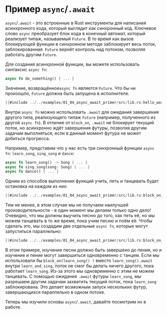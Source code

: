 # Пример `async`/`.await`

`async`/`.await` - это встроенные в Rust 
инструменты для написания асинхронного кода, который выглядит 
как синхронный код. Ключевое слово `async` преобразует блок кода в конечный автомат, который реализует типаж, называемый `Future`. В то  время как вызов блокирующей функции в синхронном методе заблокирует весь поток, заблокированная` Future` вернёт контроль над потоком, позволяя работать другим `Future`.

Для создания асинхронной функции, вы можете использовать
синтаксис `async fn`:

```rust
async fn do_something() { ... }
```

Значение, возвращённое`async fn` является `Future`. Что бы ни произошло, `Future` должна быть запущена в исполнителе.

```rust
{{#include ../../examples/01_04_async_await_primer/src/lib.rs:hello_world}}
```

Внутри `async fn` можно использовать 
`.await` для ожидания завершения другого типа, 
реализующего типаж `Future` (например, полученного из другой `async fn`). В отличие от `block_on`, `.await` не блокирует текущий поток, но асинхронно ждёт завершения футуры, позволяя другим задачам выполняться, если в данный момент футура не может добиться прогресса.

Например, представим что у нас есть три синхронный функции `async fn`: `learn_song`, `sing_song` и `dance`:

```rust
async fn learn_song() -> Song { ... }
async fn sing_song(song: Song) { ... }
async fn dance() { ... }
```

Одним из способов выполнения функций учить, петь и танцевать будет остановка на каждом из них:

```rust
{{#include ../../examples/01_04_async_await_primer/src/lib.rs:block_on_each}}
```

Тем не менее, в этом случае мы не получаем наилучшей 
производительности - в один момент мы делаем только одно дело! 
Очевидно, что мы должны выучить песню до того, как петь её, но 
мы можем танцевать в то же время, пока учим песню и поём её. 
Чтобы сделать это, мы создадим две отдельные `async fn`, которые могут запуститься параллельно:

```rust
{{#include ../../examples/01_04_async_await_primer/src/lib.rs:block_on_main}}
```

В этом примере, изучение песни должно быть завершено до пения, но и изучение и пение могут завершиться одновременно с танцем. Если  мы использовали бы `block_on(learn_song() )` вместо `learn_song().await` внутри `learn_and_sing`, поток не смог бы делать ничего другого, пока работает `learn_song`. Из-за этого мы  одновременно с этим не можем танцевать. 
С помощью ожидания `.await` футуры `learn_song`, мы разрешаем другим задачам захватить текущий поток, пока `learn_song` заблокирована. Это делает возможным запуск нескольких футур, завершающихся параллельно в одном потоке.

Теперь мы изучили основы `async`/`.await`, давайте посмотрим их в работе.
